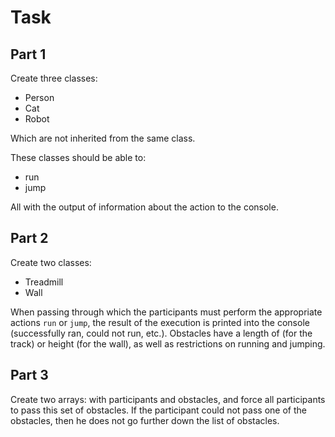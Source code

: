 # Task

## Part 1

Create three classes:

- Person
- Cat
- Robot

Which are not inherited from the same class.

These classes should be able to:

- run
- jump

All with the output of information about the action to the console.

## Part 2

Create two classes:

- Treadmill
- Wall

When passing through which the participants must perform the appropriate actions
`run` or `jump`, the result of the execution is printed into the console (successfully
ran, could not run, etc.). Obstacles have a length of (for the track) or height
(for the wall), as well as restrictions on running and jumping.

## Part 3

Create two arrays: with participants and obstacles, and force all participants to
pass this set of obstacles. If the participant could not pass one of the obstacles,
then he does not go further down the list of obstacles.
